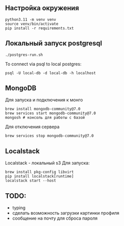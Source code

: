 ## Настройка окружения
```shell
python3.11 -m venv venv
source venv/bin/activate
pip install -r requirements.txt
```

## Локальный запуск postgresql
```shell
./postgres-run.sh
```

To connect via psql to local postgres:
```shell
psql -U local-db -d local-db -h localhost
```

## MongoDB

Для запуска и подключения к монго
```shell
brew install mongodb-community@7.0
brew services start mongodb-community@7.0
mongosh # консоль для работы с базой
```

Для отключения сервера
```shell
brew services stop mongodb-community@7.0
```

## Localstack
Localstack - локальный s3
Для запуска:
```shell
brew install pkg-config libvirt
pip install localstack[runtime]
localstack start --host
```

## TODO:
- typing
- сделать возможность загрузки картинки профиля
- сообщение на почту для сброса пароля
